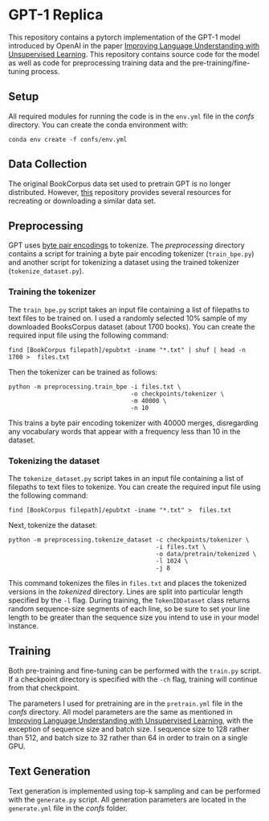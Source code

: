 # GPT-1 Replica
This repository contains a pytorch implementation of the GPT-1 model introduced
by OpenAI in the paper [Improving Language Understanding with Unsupervised
Learning][1]. This repository contains source code for the model as well as code
for preprocessing training data and the pre-training/fine-tuning process.

## Setup
All required modules for running the code is in the `env.yml` file in the
*confs* directory. You can create the conda environment with:
    
    conda env create -f confs/env.yml

## Data Collection
The original BookCorpus data set used to pretrain GPT is no longer distributed.
However, [this][2] repository provides several resources for recreating or
downloading a similar data set.

## Preprocessing
GPT uses [byte pair encodings][3] to tokenize. The *preprocessing* directory
contains a script for training a byte pair encoding tokenizer (`train_bpe.py`)
and another script for tokenizing a dataset using the trained tokenizer
(`tokenize_dataset.py`).

### Training the tokenizer
The `train_bpe.py` script takes an input file containing a list of filepaths to
text files to be trained on. I used a randomly selected 10% sample of my
downloaded BooksCorpus dataset (about 1700 books). You can create the required
input file using the following command: 
    
    find [BookCorpus filepath]/epubtxt -iname "*.txt" | shuf | head -n 1700 >  files.txt

Then the tokenizer can be trained as follows:

    python -m preprocessing.train_bpe -i files.txt \
                                      -o checkpoints/tokenizer \
                                      -m 40000 \
                                      -n 10

This trains a byte pair encoding tokenizer with 40000 merges, disregarding any
vocabulary words that appear with a frequency less than 10 in the dataset.

### Tokenizing the dataset
The `tokenize_dataset.py` script takes in an input file containing a list of
filepaths to text files to tokenize. You can create the required input file
using the following command:

    find [BookCorpus filepath]/epubtxt -iname "*.txt" >  files.txt

Next, tokenize the dataset:

    python -m preprocessing.tokenize_dataset -c checkpoints/tokenizer \
                                             -i files.txt \
                                             -o data/pretrain/tokenized \
                                             -l 1024 \
                                             -j 8

This command tokenizes the files in `files.txt` and places the tokenized
versions in the *tokenized* directory. Lines are split into particular length
specified by the `-l` flag. During training, the `TokenIDDataset` class returns
random sequence-size segments of each line, so be sure to set your line length
to be greater than the sequence size you intend to use in your model instance.

## Training
Both pre-training and fine-tuning can be performed with the `train.py` script.
If a checkpoint directory is specified with the `-ch` flag, training will
continue from that checkpoint.

The parameters I used for pretraining are in the `pretrain.yml` file in the
*confs* directory. All model parameters are the same as mentioned in [Improving
Language Understanding with Unsupervised Learning][1], with the exception of
sequence size and batch size. I sequence size to 128 rather than 512, and batch
size to 32 rather than 64 in order to train on a single GPU. 

## Text Generation
Text generation is implemented using top-k sampling and can be performed with
the `generate.py` script. All generation parameters are located in the
`generate.yml` file in the *confs* folder.

[1]: https://openai.com/blog/language-unsupervised/
[2]: https://github.com/soskek/bookcorpus
[3]: https://arxiv.org/abs/1508.07909
